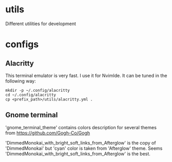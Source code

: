# utils
Different utilities for development

# configs
## Alacritty
This terminal emulator is very fast. I use it for NvimIde.
It can be tuned in the following way:
```
mkdir -p ~/.config/alacritty
cd ~/.config/alacritty
cp <prefix_path>/utils/alacritty.yml .
```

## Gnome terminal
'gnome_terminal_theme' contains colors description for several themes from
https://github.com/Gogh-Co/Gogh

'DimmedMonokai_with_bright_soft_links_from_Afterglow' is the copy of 'DimmedMonokai' but 'cyan' color is taken from 'Afterglow' theme.
Seems 'DimmedMonokai_with_bright_soft_links_from_Afterglow' is the best.

